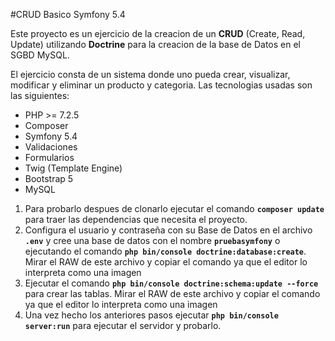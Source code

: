 #CRUD Basico Symfony 5.4

Este proyecto es un ejercicio de la creacion de un **CRUD** (Create, Read, Update) utilizando **Doctrine** para la creacion de la base de Datos en el SGBD MySQL.

El ejercicio consta de un sistema donde uno pueda crear, visualizar, modificar y eliminar un producto y categoria. Las tecnologias usadas son las siguientes:
- PHP >= 7.2.5
- Composer
- Symfony 5.4
 - Validaciones
 - Formularios
- Twig (Template Engine)
- Bootstrap 5
- MySQL

1. Para probarlo despues de clonarlo ejecutar el comando **`composer update`** para traer las dependencias que necesita el proyecto.
2. Configura el usuario y contraseña con su Base de Datos en el archivo **`.env`** y cree una base de datos con el nombre **`pruebasymfony`** o ejecutando el comando **`php bin/console doctrine:database:create`**. Mirar el RAW de este archivo y copiar el comando ya que el editor lo interpreta como una imagen
3. Ejecutar el comando **`php bin/console doctrine:schema:update --force`** para crear las tablas. Mirar el RAW de este archivo y copiar el comando ya que el editor lo interpreta como una imagen
4. Una vez hecho los anteriores pasos ejecutar **`php bin/console server:run`** para ejecutar el servidor y probarlo.